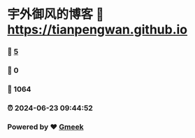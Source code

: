 # 宇外御风的博客 :link: https://tianpengwan.github.io 
### :page_facing_up: [5](https://tianpengwan.github.io/tag.html) 
### :speech_balloon: 0 
### :hibiscus: 1064 
### :alarm_clock: 2024-06-23 09:44:52 
### Powered by :heart: [Gmeek](https://github.com/Meekdai/Gmeek)
